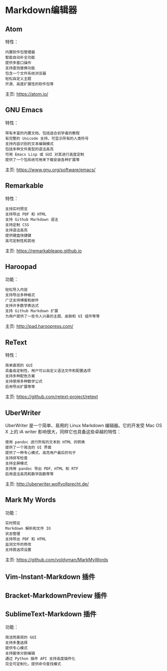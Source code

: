 # Markdown编辑器
## Atom
特性：

    内置软件包管理器
    智能自动补全功能
    提供多窗口操作
    支持查找替换功能
    包含一个文件系统浏览器
    轻松自定义主题
    开源、高度扩展性的软件包等

主页: https://atom.io/
## GNU Emacs
特性：

    带有丰富的内置文档，包括适合初学者的教程
    有完整的 Unicode 支持，可显示所有的人类符号
    支持内容识别的文本编辑模式
    包括多种文件类型的语法高亮
    可用 Emacs Lisp 或 GUI 对其进行高度定制
    提供了一个包系统可用来下载安装各种扩展等

主页: https://www.gnu.org/software/emacs/
## Remarkable
特性：

    支持实时预览
    支持导出 PDF 和 HTML
    支持 Github Markdown 语法
    支持定制 CSS
    支持语法高亮
    提供键盘快捷键
    高可定制性和其他

主页: https://remarkableapp.github.io
## Haroopad
功能：

    轻松导入内容
    支持导出多种格式
    广泛支持博客和邮件
    支持许多数学表达式
    支持 Github Markdown 扩展
    为用户提供了一些令人兴奋的主题、皮肤和 UI 组件等等

主页: http://pad.haroopress.com/
## ReText
特性：

    简单直观的 GUI
    具备高定制性，用户可以自定义语法文件和配置选项
    支持多种配色方案
    支持使用多种数学公式
    启用导出扩展等等

主页: https://github.com/retext-project/retext


## UberWriter
UberWriter 是一个简单、易用的 Linux Markdown 编辑器。它的开发受 Mac OS X 上的 iA writer 影响很大，同样它也具备这些卓越的特性：

    使用 pandoc 进行所有的文本到 HTML 的转换
    提供了一个简洁的 UI 界面
    提供了一种专心模式，高亮用户最后的句子
    支持拼写检查
    支持全屏模式
    支持用 pandoc 导出 PDF、HTML 和 RTF
    启用语法高亮和数学函数等等

主页: http://uberwriter.wolfvollprecht.de/
## Mark My Words
功能：

    实时预览
    Markdown 解析和文件 IO
    状态管理
    支持导出 PDF 和 HTML
    监测文件的修改
    支持首选项设置

主页: https://github.com/voldyman/MarkMyWords
## Vim-Instant-Markdown 插件
## Bracket-MarkdownPreview 插件
## SublimeText-Markdown 插件
功能：

    简洁而美观的 GUI
    支持多重选择
    提供专心模式
    支持窗体分割编辑
    通过 Python 插件 API 支持高度插件化
    完全可定制化，提供命令查找模式
